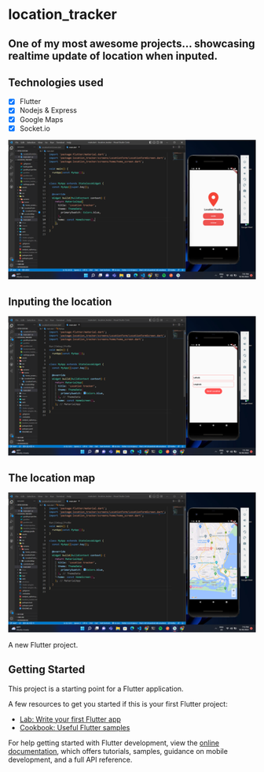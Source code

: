 # location_tracker

## One of my most awesome projects... showcasing realtime update of location when inputed.

## Technologies used

- [x] Flutter
- [x] Nodejs & Express
- [x] Google Maps
- [x] Socket.io

![screenshot1](./showcase/location_tracker1.png)

## Inputing the location

![screenshot1](./showcase/location_tracker2.png)

## The location map

![screenshot1](./showcase/location_tracker3.png)

A new Flutter project.

## Getting Started

This project is a starting point for a Flutter application.

A few resources to get you started if this is your first Flutter project:

- [Lab: Write your first Flutter app](https://docs.flutter.dev/get-started/codelab)
- [Cookbook: Useful Flutter samples](https://docs.flutter.dev/cookbook)

For help getting started with Flutter development, view the
[online documentation](https://docs.flutter.dev/), which offers tutorials,
samples, guidance on mobile development, and a full API reference.

